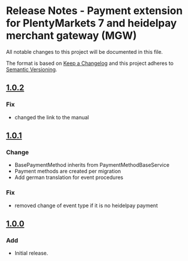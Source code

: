 # Release Notes - Payment extension for PlentyMarkets 7 and heidelpay merchant gateway (MGW)
All notable changes to this project will be documented in this file.

The format is based on [Keep a Changelog](http://keepachangelog.com/en/1.0.0/) and this project adheres to [Semantic Versioning](http://semver.org/spec/v2.0.0.html).

## [1.0.2][1.0.2]
### Fix
- changed the link to the manual

## [1.0.1][1.0.1]
### Change
- BasePaymentMethod inherits from PaymentMethodBaseService
- Payment methods are created per migration
- Add german translation for event procedures

### Fix
- removed change of event type if it is no heidelpay payment

## [1.0.0][1.0.0]
### Add
*   Initial release.

[1.0.0]: https://github.com/heidelpay/plentymarkets-merchant-gateway/tree/1.0.0
[1.0.1]: https://github.com/heidelpay/plentymarkets-merchant-gateway/compare/1.0.0...1.0.1
[1.0.2]: https://github.com/heidelpay/plentymarkets-merchant-gateway/compare/1.0.1...1.0.2
